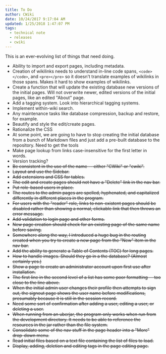 ```yaml
---
title: To Do
author: CWiki
date: 10/24/2017 9:17:04 AM  
updated: 1/25/2018 1:47:07 PM 
tags:
  - technical note
  - releases
  - cwiki
---
```

This is an ever-evolving list of things that need doing.

* Ability to import and export pages, including metadata.
* Creation of wikilinks needs to understand in-line code spans, `<code></code>`, and `<pre></pre>` so it doesn't translate examples of wikilinks in those spans. Makes it hard to show examples of wikilinks.
* Create a function that will update the existing database new versions of the initial pages. Will not overwrite newer, edited versions of the initial pages, like an edited "About" page.
* Add a tagging system. Look into hierarchical tagging systems.
* Implement within-wiki search.
* Any maintenance tasks like database compression, backup and restore, for example.
* Beautify and style the edit/create pages.
* Rationalize the CSS
* At some point, we are going to have to stop creating the initial database from a bunch of Markdown files and just add a pre-built database to the repository. Need to get the tools
* Make page lookup from links case-insensitive for the first letter in words.
* Version tracking?
* ~~Be consistent in the use of the name -- either "CWiki" or "cwiki".~~
* ~~Layout and use the Sidebar.~~
* ~~Add extensions and CSS for tables.~~
* ~~The edit and create pages should not have a "Delete" link in the nav bar.~~
* ~~Put role-based users in place.~~
*  ~~The routes to the admin pages are spelled, hyphenated, and capitalized differently in different places in the program.~~
*  ~~For users with the "reader" role, links to non-existent pages should be disabled rather than showing a normal, clickable link that then throws an error message.~~
* ~~Add validation to login page and other forms.~~
* ~~New page creation should check for an existing page of the same name before saving.~~
* ~~Somewhere along the way, I introduced a huge bug in the routing created when you try to create a new page from the "New" item in the nav bar.~~
* ~~Add the ability to generate a Table of Contents (TOC) for long pages.~~
* ~~How to handle images. Should they go in a the database? (Almost certainly yes.)~~
* ~~Show a page to create an administrator account upon first use after installation.~~
* ~~The first line in the second level of a list has some poor formatting -- too close to the line above.~~
* ~~When the initial admin user changes their profile then attempts to sign out, the signout page shows the user name before modifications, presumably because it is still in the session record.~~
* ~~Need some sort of confirmation after adding a user, editing a user, or deleting a user.~~
* ~~When running from an uberjar, the program only works when run from the development directory. It needs to be able to reference the resources in the jar rather than the file system.~~
* ~~Consolidate some of the nav stuff in the page header into a "More" drop-down menu.~~
* ~~Read initial files based on a text file containing the list of files to load.~~
* ~~Display, adding, deletion and editing tags in the page editing page.~~
